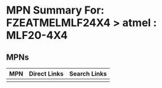 



# MPN Summary For: FZEATMELMLF24X4 > atmel : MLF20-4X4

## MPNs
  

|MPN|Direct Links|Search Links|
| :--- | :--- | :--- |
||||
